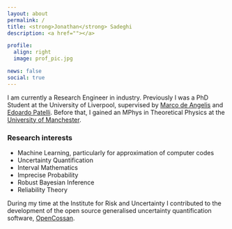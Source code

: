```yaml
---
layout: about
permalink: /
title: <strong>Jonathan</strong> Sadeghi
description: <a href=""></a>

profile:
  align: right
  image: prof_pic.jpg

news: false
social: true
---
```


I am currently a Research Engineer in industry.
Previously I was a PhD Student at the University of Liverpool, supervised by [Marco de Angelis](marcodeangelis.github.io) and [Edoardo Patelli](https://www.liverpool.ac.uk/engineering/staff/edoardo-patelli/).
Before that, I gained an MPhys in Theoretical Physics at the [University of Manchester](https://www.manchester.ac.uk/).

### Research interests
- Machine Learning, particularly for approximation of computer codes
- Uncertainty Quantification
- Interval Mathematics
- Imprecise Probability
- Robust Bayesian Inference
- Reliability Theory

During my time at the Institute for Risk and Uncertainty I contributed to the development of the open source generalised uncertainty quantification software, [OpenCossan](http://www.cossan.co.uk).
